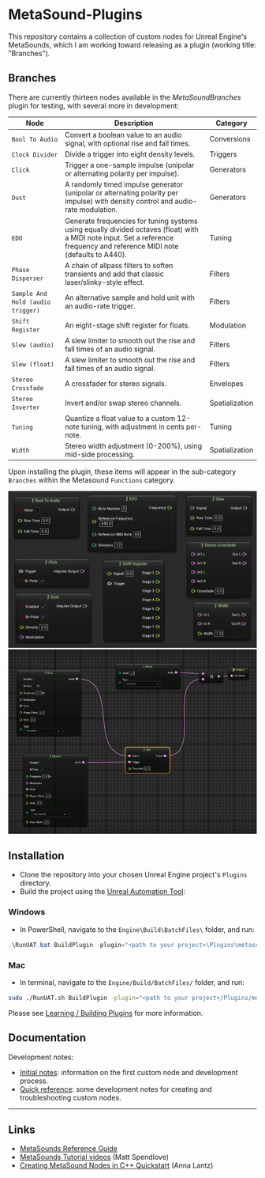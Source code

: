 # MetaSound-Plugins 
This repository contains a collection of custom nodes for Unreal Engine's MetaSounds, which I am working toward releasing as a plugin (working title: "Branches").

## Branches
There are currently thirteen nodes available in the *MetaSoundBranches* plugin for testing, with several more in development:

| Node                                | Description                                                                                                         | Category              |
|-------------------------------------|---------------------------------------------------------------------------------------------------------------------|-----------------------|
| `Bool To Audio`                     | Convert a boolean value to an audio signal, with optional rise and fall times.                                      | Conversions     |
| `Clock Divider`                     | Divide a trigger into eight density levels.                                                                         | Triggers      |
| `Click`                             | Trigger a one-sample impulse (unipolar or alternating polarity per impulse).                                                  | Generators      |
| `Dust`                              | A randomly timed impulse generator (unipolar or alternating polarity per impulse) with density control and audio-rate modulation. | Generators           |
| `EDO`                               | Generate frequencies for tuning systems using equally divided octaves (float) with a MIDI note input. Set a reference frequency and reference MIDI note (defaults to A440). | Tuning  |
| `Phase Disperser`                   | A chain of allpass filters to soften transients and add that classic laser/slinky-style effect.                      | Filters               |
| `Sample And Hold (audio trigger)`   | An alternative sample and hold unit with an audio-rate trigger.                                                     | Filters |
| `Shift Register`                    | An eight-stage shift register for floats.                                                                           | Modulation  |
| `Slew (audio)`                              | A slew limiter to smooth out the rise and fall times of an audio signal.                                             | Filters     |
| `Slew (float)`                              | A slew limiter to smooth out the rise and fall times of an audio signal.                                             | Filters     |
| `Stereo Crossfade`                | A crossfader for stereo signals.                                                                                    | Envelopes        |
| `Stereo Inverter`                | Invert and/or swap stereo channels.                                                                                     | Spatialization        |
| `Tuning`                            | Quantize a float value to a custom 12-note tuning, with adjustment in cents per-note.                                         | Tuning   |
| `Width`                             | Stereo width adjustment (0-200%), using mid-side processing.                                                        | Spatialization        |

Upon installing the plugin, these items will appear in the sub-category `Branches` within the Metasound `Functions` category.

![Screenshot of a selection of custom nodes in Metasound, as listed in the table above](./docs/nodes.png)
![Signal flow in a MetaSound Source showing a sample and hold node connected to two audio sources, controlling the volume of a white noise generator.](./docs/SaH_demo.png)

## Installation
- Clone the repository into your chosen Unreal Engine project's `Plugins` directory.
- Build the project using the [Unreal Automation Tool](https://dev.epicgames.com/documentation/en-us/unreal-engine/unreal-automation-tool-for-unreal-engine):

### Windows
- In PowerShell, navigate to the `Engine\Build\BatchFiles\` folder, and run: 
```PowerShell
.\RunUAT.bat BuildPlugin -plugin="<path to your project>\Plugins\metasound-plugins\MetasoundBranches.uplugin" -package="<path to your project>\Plugins\metasound-plugins\MetasoundBranches.uplugin"
```
### Mac
- In terminal, navigate to the `Engine/Build/BatchFiles/` folder, and run: 
```Bash
sudo ./RunUAT.sh BuildPlugin -plugin="<path to your project>/Plugins/metasound-plugins/MetasoundBranches.uplugin" -package="<path to your project>/Plugins/metasound-plugins/MetasoundBranches.uplugin"
```

Please see [Learning / Building Plugins](https://dev.epicgames.com/community/learning/tutorials/qz93/unreal-engine-building-plugins) for more information.

## Documentation
Development notes:
- [Initial notes](./docs/README.md): information on the first custom node and development process.
- [Quick reference](./docs/quick_reference.md): some development notes for creating and troubleshooting custom nodes. 

---

## Links
- [MetaSounds Reference Guide](https://dev.epicgames.com/documentation/en-us/unreal-engine/metasounds-reference-guide-in-unreal-engine)
- [MetaSounds Tutorial videos](https://dev.epicgames.com/community/learning/recommended-community-tutorial/Kw7l/unreal-engine-metasounds) (Matt Spendlove)
- [Creating MetaSound Nodes in C++ Quickstart](https://dev.epicgames.com/community/learning/tutorials/ry7p/unreal-engine-creating-metasound-nodes-in-c-quickstart) (Anna Lantz)